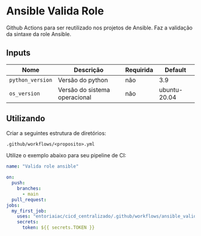 # Ansible Valida Role
Github Actions para ser reutilizado nos projetos de Ansible. Faz a validação da sintaxe da role Ansible. 

## Inputs
| Nome | Descrição | Requirida |Default |
|------|-----------|-----------|--------|
|`python_version` | Versão do python | não | 3.9 |
|`os_version` | Versão do sistema operacional | não | ubuntu-20.04 |


## Utilizando 
Criar a seguintes estrutura de diretórios: 

`.github/workflows/<proposito>.yml`

Utilize o exemplo abaixo para seu pipeline de CI:

```yaml
name: "Valida role ansible"
  
on:
  push:
    branches:
      - main
  pull_request:
jobs:
  my_first_job:
    uses: "entoriaiac/cicd_centralizado/.github/workflows/ansible_valida_role.yaml@v1"
    secrets:
      token: ${{ secrets.TOKEN }}
```
